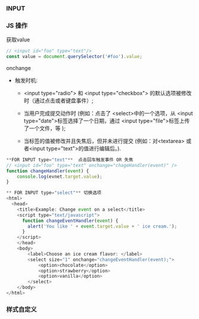 ### INPUT

### JS 操作

获取value

```js
// <input id="foo" type="text"/>
const value = document.querySelector('#foo').value;
```

onchange

* 触发时机:
  *  &lt;input type="radio"&gt; 和 &lt;input type="checkbox"&gt; 的默认选项被修改时（通过点击或者键盘事件）;
  * 当用户完成提交动作时 \(例如：点击了 &lt;select&gt;中的一个选项，从 &lt;input type="date"&gt;标签选择了一个日期，通过 &lt;input type="file"&gt;标签上传了一个文件，等 \);

  * 当标签的值被修改并且失焦后，但并未进行提交 \(例如：对&lt;textarea&gt; 或者&lt;input type="text"&gt;的值进行编辑后。\).

```js
**FOR INPUT type="text"**  点击回车触发事件 OR 失焦
// <input id="foo" type="text" onchange="chageHandler(event)" />
function changeHandler(event) {
    console.log(evnet.target.value);
}

** FOR INPUT type="select"** 切换选项
<html>
  <head>
    <title>Example: Change event on a select</title>
    <script type="text/javascript">
      function changeEventHandler(event) {
        alert('You like ' + event.target.value + ' ice cream.');
      }
    </script>
    </head>
    <body>
        <label>Choose an ice cream flavor: </label>
        <select size="1" onchange="changeEventHandler(event);">
            <option>chocolate</option>
            <option>strawberry</option>
            <option>vanilla</option>
        </select>
    </body>
</html>
```

### 样式自定义

### 



